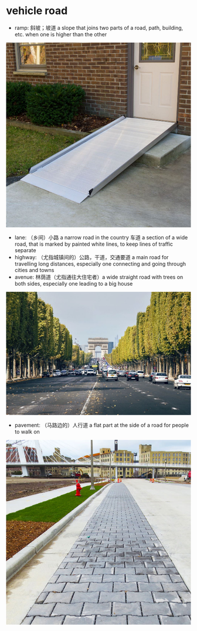 # vehicle road

- ramp: 斜坡；坡道 a slope that joins two parts of a road, path, building, etc. when one is higher than the other

![](images/ramp.jpg)

- lane: （乡间）小路 a narrow road in the country 车道 a section of a wide road, that is marked by painted white lines, to keep lines of traffic separate
- highway: （尤指城镇间的）公路，干道，交通要道 a main road for travelling long distances, especially one connecting and going through cities and towns
- avenue: 林荫道（尤指通往大住宅者）a wide straight road with trees on both sides, especially one leading to a big house

![](images/avenue.jpg)

- pavement: （马路边的）人行道 a flat part at the side of a road for people to walk on

![](images/pavement.jpg)
